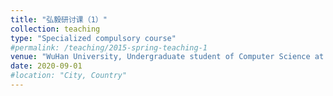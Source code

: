 ```yaml
---
title: "弘毅研讨课（1）"
collection: teaching
type: "Specialized compulsory course"
#permalink: /teaching/2015-spring-teaching-1
venue: "WuHan University, Undergraduate student of Computer Science at Hongyi College, Class of 2019"
date: 2020-09-01
#location: "City, Country"
---
```

